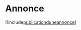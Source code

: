 # Annonce

[!include[publicationduneannonce](annonce.publicationduneannonce.autogen.md)]



















